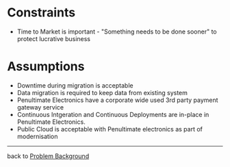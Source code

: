 # Constraints

* Time to Market is important -  "Something needs to be done sooner" to protect lucrative business

# Assumptions
* Downtime during migration is acceptable
* Data migration is required to keep data from existing system
* Penultimate Electronics have a corporate wide used 3rd party payment gateway service
* Continuous Intgeration and Continuous Deployments are in-place in Penultimate Electronics.
* Public Cloud is acceptable with Penultimate electronics as part of modernisation

------

back to [Problem Background](../README.md)

